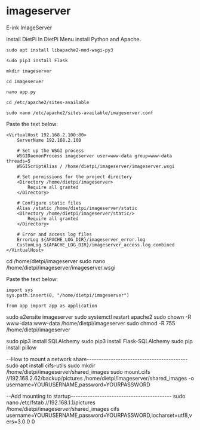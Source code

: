 # imageserver
E-ink ImageServer


Install DietPi
In DietPi Menu install Python and Apache.

```
sudo apt install libapache2-mod-wsgi-py3
```
```
sudo pip3 install Flask
```
```
mkdir imageserver
```
```
cd imageserver
```
```
nano app.py
```
```
cd /etc/apache2/sites-available
```
```
sudo nano /etc/apache2/sites-available/imageserver.conf
```
Paste the text below:
```
<VirtualHost 192.168.2.100:80>
    ServerName 192.168.2.100

    # Set up the WSGI process
    WSGIDaemonProcess imageserver user=www-data group=www-data threads=5
    WSGIScriptAlias / /home/dietpi/imageserver/imageserver.wsgi

    # Set permissions for the project directory
    <Directory /home/dietpi/imageserver>
        Require all granted
    </Directory>

    # Configure static files
    Alias /static /home/dietpi/imageserver/static
    <Directory /home/dietpi/imageserver/static/>
        Require all granted
    </Directory>

    # Error and access log files
    ErrorLog ${APACHE_LOG_DIR}/imageserver_error.log
    CustomLog ${APACHE_LOG_DIR}/imageserver_access.log combined
</VirtualHost>
```

cd /home/dietpi/imageserver
sudo nano /home/dietpi/imageserver/imageserver.wsgi

Paste the text below:
```
import sys
sys.path.insert(0, "/home/dietpi/imageserver")

from app import app as application
```

sudo a2ensite imageserver
sudo systemctl restart apache2
sudo chown -R www-data:www-data /home/dietpi/imageserver
sudo chmod -R 755 /home/dietpi/imageserver

sudo pip3 install SQLAlchemy
sudo pip3 install Flask-SQLAlchemy
sudo pip install pillow



--How to mount a network share------------------------------------------
sudo apt install cifs-utils
sudo mkdir /home/dietpi/imageserver/shared_images
sudo mount.cifs //192.168.2.62/backup/pictures /home/dietpi/imageserver/shared_images -o username=YOURUSERNAME,password=YOURPASSWORD

--Add mounting to startup------------------------------------------
sudo nano /etc/fstab
//192.168.1.1/pictures /home/dietpi/imageserver/shared_images cifs username=YOURUSERNAME,password=YOURPASSWORD,iocharset=utf8,vers=3.0 0 0

